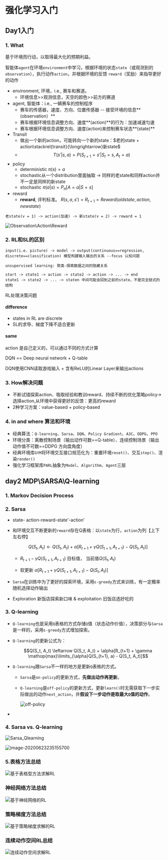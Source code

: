 # 强化学习入门

## Day1入门

### 1. What

基于环境而行动，以取得最大化的预期利益。

智能体`agent`在环境`environment`中学习，根据环境的状态`state`（或观测到的`observation`），执行动作`action`，并根据环境的反馈 `reward`（奖励）来指导更好的动作

- environment, 环境，i.e., 赛车和赛道。
  - 环境信息>>观测信息，天空的颜色>>前方的赛道
- agent, 智能体：i.e., 一辆赛车的控制程序
  - 赛车的传感器，速度、方向、位置传感器 -- 接受环境的信息**(observation）**
  - 赛车根据环境信息调整方向、速度**(action)**的行为：加速减速匀速
  - 赛车根据环境信息调整方向、速度(action)来控制赛车状态**(state)**
- Transit
  - 做出一个新的action，可能转向一个新的state：$老的state + action\stackrel{transit}{\longrightarrow}新state$
  - $$T(s'|s, a) = P(S_{t+1} = s' | S_t = s, A_t = a)$$
- policy
  - deterministic  $\pi(s) = a$
  - stochastic从一个distribution里面抽取 -> 同样的老state和同样action并不一定是同样的新state
  - stochastic   $\pi(a | s) = P_\pi[A = a | S = s]$
- reward
  - **reward**, 评判标准。 $R(s, a, s') = R_{t+1} = Reward(oldstate, action, newstate)$

```
老state(v = 1) -> action(加速) -> 新state(v = 2) -> reward = 1
```

![Observation\Action\Reward](https://i.loli.net/2020/06/24/MLpGbI7cN9AOBVo.png)





### 2. RL和SL的区别

```
input(i.e. picture) -> model -> output(continuous==regression, discrete==classification) 模型构建输入输出的关系 --focus 认知问题
```

``` 
unsupervised learning: 聚类-探索数据之间的隐藏关系
```

```
start -> state1 -> action -> state2 -> action -> ... -> end
state1 -> state2 -> ... -> staten 中间可能会回到之前的state，不是完全链式的结构
```

RL处理决策问题

#### difference

- states in RL are discrete 
- SL的求导、梯度下降不适合更新

#### same

action 是自己定义的，可以通过不同的方式计算

DQN == Deep neural network + Q-table

DQN使用CNN读取游戏输入 + 含有ReLU的Linear Layer来输出actions



### 3. How解决问题

- 不断试错探索action、吸取经验和教训reward、持续不断的优化策略policy->选择action,从环境中获得更好的反馈：更高的reward
- 2种学习方案：value-based + policy-based

### 4. in and where 算法和环境

- 经典算法：`Q-learning`、`Sarsa`、`DQN`、`Policy Gradient`、`A3C`、`DDPG`、`PPO`
- 环境分类：离散控制场景（输出动作可数==Q-table）、连续控制场景（输出动作值不可数==DDPG 方向盘角度）
- 经典环境库`GYM`将环境交互接口规范化为：重置环境`reset()`、交互`step()`、渲染`render()`
- 强化学习框架库`PARL`抽象为`Model`、`Algorithm`、`Agent`三层

## day2 MDP\SARSA\Q-learning

### 1. Markov Decision Process





### 2. Sarsa

- state- action-reward-state'-action'

- 和环境交互不断更新的`reward`存在Q表格：以`state`为行，`action`为列【上下左右停】

  $$Q(S_t, A_t) \leftarrow Q(S_t, A_t) + \alpha[R_{t+1} + \gamma Q(S_{t+1}, A_{t+1}) - Q(S_t, A_t)]$$

  - $R_{t+1} - \gamma Q(S_{t+1}, A_{t+1})$ 目标值， 当前值$Q(S_t, A_t)$

  - 软更新 $\alpha [R_{t+1} + \gamma Q(S_{t+1}, A_{t+1}) - Q(S_t, A_t)]$

- `Sarsa`在训练中为了更好的探索环境，采用`ε-greedy`方式来训练，有一定概率随机选择动作输出
- Exploration 新饭店探索新口味 & exploitation 旧饭店选好吃的



### 3. Q-learning

- `Q-learning`也是采用`Q`表格的方式存储`Q`值（状态动作价值），决策部分与`Sarsa`是一样的，采用`ε-greedy`方式增加探索。

- `Q-learning`的更新公式为：

  $$Q(S_t, A_t) \leftarrow Q(S_t, A_t) + \alpha[R_{t+1} + \gamma \mathop{max}\limits_{\alpha}Q(S_{t+1}, a) - Q(S_t, A_t)]$$

- `Q-learning`跟`Sarsa`不一样的地方是更新`Q`表格的方式。

  - `Sarsa`是`on-policy`的更新方式，**先做出动作再更新**。

  - `Q-learning`是`off-policy`的更新方式，更新`learn()`时无需获取下一步实际做出的动作`next_action`，并**假设下一步动作是取最大`Q`值的动作**。

    ![off-policy](https://i.loli.net/2020/06/24/cjgo9ts48TxFapM.png)

- 



### 4. Sarsa vs. Q-learning

![Sarsa_Qlearning](https://i.loli.net/2020/06/24/njSEte4yUH89Voi.png)

![image-20200623235155700](https://i.loli.net/2020/06/24/R8CY7L3uWveGFJn.png)



### 5.表格方法总结

![基于表格型方法求解RL](https://i.loli.net/2020/06/24/gwb7iOzIW5mHxQA.png)







### 神经网络方法总结



![基于神经网络的RL](https://i.loli.net/2020/06/24/nLgpslQ37Nr9jZe.png)







### 策略梯度方法总结



![基于策略梯度求解的RL](https://i.loli.net/2020/06/24/gu7kIWlnPrpS6sR.png)







### 连续动作空间RL总结



![连续动作空间求解RL](https://i.loli.net/2020/06/24/YIZBCwOcKdv45tL.png)